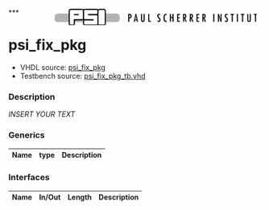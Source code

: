 <img align="right" src="psi_logo.png">
***

# psi_fix_pkg
 - VHDL source: [psi_fix_pkg](../../hdl/psi_fix_pkg.vhd)
 - Testbench source: [psi_fix_pkg_tb.vhd](../../testbench/psi_fix_pkg_tb/psi_fix_pkg_tb.vhd)

### Description
*INSERT YOUR TEXT*

### Generics
| Name   | type   | Description   |
|--------|--------|---------------|

### Interfaces
| Name   | In/Out   | Length   | Description   |
|--------|----------|----------|---------------|